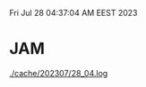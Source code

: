 Fri Jul 28 04:37:04 AM EEST 2023
# JAM
<a href='./cache/202307/28_04.log'>./cache/202307/28_04.log</a>
